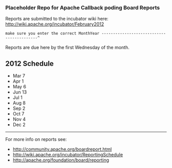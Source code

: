### Placeholder Repo for Apache Callback poding Board Reports

Reports are submitted to the incubator wiki here: http://wiki.apache.org/incubator/February2012

    make sure you enter the correct MonthYear ------------------------------------------^

Reports are due here by the first Wednesday of the month.

## 2012 Schedule

- Mar 7
- Apr 1
- May 6
- Jun 13
- Jul 1
- Aug 8
- Sep 2
- Oct 7
- Nov 4
- Dec 2

---

For more info on reports see:

- http://community.apache.org/boardreport.html
- http://wiki.apache.org/incubator/ReportingSchedule
- http://apache.org/foundation/board/reporting
